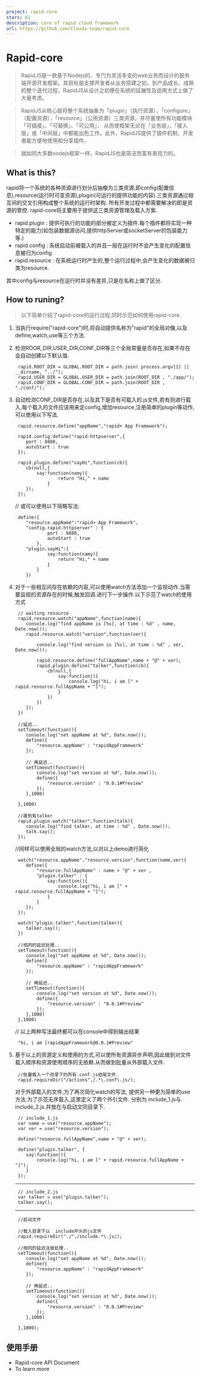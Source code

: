 ```yaml
---
project: rapid-core
stars: 61
description: core of rapid cloud framework
url: https://github.com/Clouda-team/rapid-core
---
```


Rapid-core
==========

> RapidJS是一款基于Nodejs的、专门为灵活多变的web业务而设计的服务端开源开发框架。其目标是支撑开发者从业务搭建之初，到产品成长、成熟的整个迭代过程，RapidJS从设计之初便在系统的延展性及适用方式上做了大量考虑。

> RapidJS从核心层将整个系统抽象为「plugin」（执行资源），「configure」（配置资源），「resource」（公用资源）三类资源，并尽量使所有功能模块「可插接」、「可替换」、「可公用」， 从而使框架无论在「业务层」，「接入层」或「中间层」中都能出色工作。此外，RapidJS提供了插件机制，开发者能方便地使用和分享插件。

> 就如同大多数nodejs框架一样，RapidJS也是简洁而富有表现力的。

What is this?
-------------

rapid将一个系统的各种资源进行划分后抽像为三类资源,即config(配置信息),resource(运行时可变资源),plugin(可运行的提供功能的内容).三类资源通过相互间的交叉引用构成整个系统的运行时架构. 所有开发过程中都需要解决的即是资源的管控. rapid-core将主要用于提供这三类资源管理及载入方案.

-   rapid.plugin : 提供可执行的功能的部分被定义为插件.每个插件都将实现一种特定的能力(如包装数据源访问,提供httpServer或socketServer的包装能力等.)
-   rapid.config : 系统启动前被载入的并且一般在运行时不会产生变化的配置信息被归为config
-   rapid.resource : 在系统运行时产生的,整个运行过程中,会产生变化的数据被归类为resource.

其中config与resource在运行时并没有差异,只是在名称上做了区分.

How to runing?
--------------

> 以下简单介绍了rapid-core的运行过程,同时示范如何使用rapid-core.

1.  当执行require("rapid-core")时,将自动提供名称为"rapid"的全局对像,以及define,watch,use等三个方法.
    
2.  检测ROOR\_DIR,USER\_DIR,CONF\_DIR等三个全局常量是否存在,如果不存在会自动创建以下默认值.
    
    ```
     rapid.ROOT_DIR = GLOBAL.ROOT_DIR = path.join( process.argv[1] || __dirname, "../");
     rapid.USER_DIR = GLOBAL.USER_DIR = path.join(ROOT_DIR , "./app/");
     rapid.CONF_DIR = GLOBAL.CONF_DIR = path.join(ROOT_DIR , "./conf/");
    ```
    
3.  自动检测CONF\_DIR是否存在,以及其下是否有可载入的.js文件,若有则进行载入,每个载入的文件应该用来定config,增加resource,注册简单的plugin等动作,可以使用以下写法.
    
    ```
     rapid.resource.define("appName","rapid+ App Framework");
     
     rapid.config.define("rapid-httpserver",{
     	port : 8888,
     	autoStart : true
     });
     
     rapid.plugin.define("sayHi",function(cb){
     	cb(null,{
     		say:function(namy){
     				return "Hi," + name
     			}
     	});
     });
    ```
    
    // 或可以使用以下简略写法:
    
    ```
     define({
     	"resource.appName":"rapid+ App Framework",
     	"config.rapid-httpserver" : {
     			port : 8888,
     			autoStart : true
     		},
     	"plugin.sayHi":{
     			say:function(namy){
     				return "Hi," + name
     			}
     		}
     	})
    ```
    
4.  对于一些相互间存在依赖的内容,可以使用watch方法添加一个监视动作.当需要监视的资源存在的时候,触发回调.进行下一步操作.以下示范了watch的使用方式
    
    ```
     // waiting resource
     rapid.resource.watch("appName",function(name){
     	console.log("find appName is [%s], at time : %d" , name, Date.now());
     	rapid.resource.watch("version",function(ver){
     		
     		console.log("find version is [%s], at time : %d" , ver, Date.now());
     		
     		rapid.resource.define("fullAppName",name + "@" + ver);
     		rapid.plugin.define("talker",function(cb){
     			cb(null,{
     				say:function(){
     					console.log("hi, i am [" + rapid.resource.fullAppName + "]");
     				}
     			})
     		})
     	});
     })
     
     //延迟..
     setTimeout(function(){
     	console.log("set appName at %d", Date.now());
     	define({
     		"resource.appName" : "rapidAppFramework"
     	});
     	
     	// 再延迟..
     	setTimeout(function(){
     		console.log("set version at %d", Date.now());
     		define({
     			"resource.version" : "0.0.1#Preview"
     		});
     	},1000)
     	
     },1000)
     
     //直到有talker
     rapid.plugin.watch("talker",function(talk){
     	console.log("find talker, at time : %d" , Date.now());
     	talk.say();
     });	
    ```
    
    //同样可以使用全局的watch方法,以对以上demo进行简化
    
    ```
     watch("resource.appName","resource.version",function(name,ver){
     	define({
     		"resource.fullAppName" : name + "@" + ver , 
     		"plugin.talker" : {
     			say:function(){
     				console.log("hi, i am [" + rapid.resource.fullAppName + "]");
     			}
     		}
     	});
     });
     
     watch("plugin.talker",function(talker){
     	talker.say();
     })
     
     //相同的延迟处理..
     setTimeout(function(){
     	console.log("set appName at %d", Date.now());
     	define({
     		"resource.appName" : "rapidAppFramework"
     	});
     	
     	// 再延迟..
     	setTimeout(function(){
     		console.log("set version at %d", Date.now());
     		define({
     			"resource.version" : "0.0.1#Preview"
     		});
     	},1000)
     },1000)
    ```
    
    // 以上两种写法最终都可以在console中得到输出结果
    
    ```
     "hi, i am [rapidAppFramework@0.0.1#Preview"
    ```
    
5.  基于以上的资源定义和使用的方式,可以使所有资源异步声明,因此做到对文件载入顺序和资源使用顺序的无依赖.从而做到批量从外部载入文件.
    
    ```
     //批量载入一个目录下的所有.conf.js结尾文件.
     rapid.requireDir("/actions",/.*\.conf\.js/);
    ```
    
    对于外部载入的文件,为了再次简化watch的写法, 提供另一种更为简单的use方法.为了示范无序载入,这里定义了两个外引文件. 分别为 include\_1.js与include\_2.js.并放在与启动文同目录下.
    
    ```
     // include_1.js
     var name = use("resource.appName");
     var ver = use("resource.version");
     
     define("resource.fullAppName",name + "@" + ver);
     
     define("plugin.talker", {
     	say:function(){
     		console.log("hi, i am [" + rapid.resource.fullAppName + "]");
     	}
     });
    ```
    
    * * *
    
    ```
     // include_2.js
     var talker = use("plugin.talker");
     talker.say();
    ```
    
    * * *
    
    ```
     //启动文件
     
     //载入目录下以  include开头的js文件
     rapid.requireDir("./",/include.*\.js/);
     
     //相同的延迟注册处理..
     setTimeout(function(){
     	console.log("set appName at %d", Date.now());
     	define({
     		"resource.appName" : "rapidAppFramework"
     	});
     	
     	// 再延迟..
     	setTimeout(function(){
     		console.log("set version at %d", Date.now());
     		define({
     			"resource.version" : "0.0.1#Preview"
     		});
     	},1000)
     	
     },1000);
    ```
    

使用手册
----

-   Rapid-core API Document
-   To learn more
